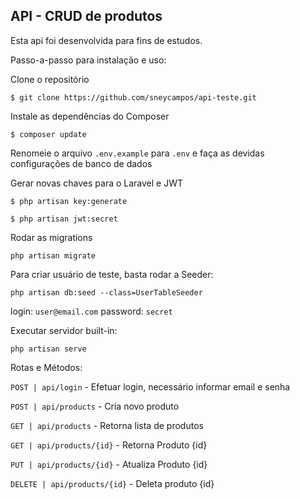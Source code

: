 ## API - CRUD de produtos

Esta api foi desenvolvida para fins de estudos. 

Passo-a-passo para instalação e uso:

Clone o repositório

`$ git clone https://github.com/sneycampos/api-teste.git`

Instale as dependências do Composer

`$ composer update`

Renomeie o arquivo `.env.example` para `.env` e faça as devidas configurações de banco de dados
 
Gerar novas chaves para o Laravel e JWT

`$ php artisan key:generate`

`$ php artisan jwt:secret`

Rodar as migrations

`php artisan migrate`

Para criar usuário de teste, basta rodar a Seeder:

`php artisan db:seed --class=UserTableSeeder`
 
login: `user@email.com`
password: `secret`

Executar servidor built-in:

`php artisan serve`

Rotas e Métodos:

`POST | api/login` - Efetuar login, necessário informar email e senha    

`POST | api/products` - Cria novo produto

`GET | api/products` - Retorna lista de produtos

`GET | api/products/{id}` - Retorna Produto {id}

`PUT | api/products/{id}` - Atualiza Produto {id}

`DELETE | api/products/{id}` - Deleta produto {id}
